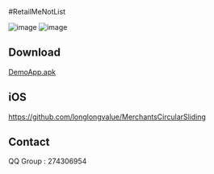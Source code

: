 #RetailMeNotList

![image](https://github.com/iielse/RetailMeNotList/blob/master/previews/123456789.gif)
![image](https://github.com/iielse/RetailMeNotList/blob/master/previews/987654321.gif)

## Download

[DemoApp.apk](https://github.com/iielse/RetailMeNotList/blob/master/previews/RetailMeNotList.apk)

## iOS
https://github.com/longlongvalue/MerchantsCircularSliding

## Contact
QQ Group : 274306954

